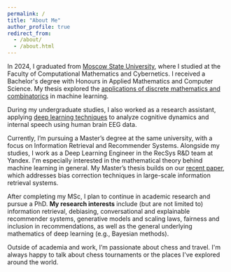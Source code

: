 ```yaml
---
permalink: /
title: "About Me"
author_profile: true
redirect_from: 
  - /about/
  - /about.html
---
```


In 2024, I graduated from [Moscow State University](https://www.topuniversities.com/universities/lomonosov-moscow-state-university), where I studied at the Faculty of Computational Mathematics and Cybernetics. I received a Bachelor's degree with Honours in Applied Mathematics and Computer Science. My thesis explored the [applications of discrete mathematics and combinatorics](https://github.com/neuralsrg/LAD) in machine learning.

During my undergraduate studies, I also worked as a research assistant, applying [deep learning techniques](https://github.com/neuralsrg/EEG/tree/main) to analyze cognitive dynamics and internal speech using human brain EEG data.

Currently, I’m pursuing a Master’s degree at the same university, with a focus on Information Retrieval and Recommender Systems. Alongside my studies, I work as a Deep Learning Engineer in the RecSys R&D team at Yandex. I'm especially interested in the mathematical theory behind machine learning in general. My Master’s thesis builds on our [recent paper](https://arxiv.org/abs/2507.09331), which addresses bias correction techniques in large-scale information retrieval systems.

After completing my MSc, I plan to continue in academic research and pursue a PhD. **My research interests** include (but are not limited to) information retrieval, debiasing, conversational and explainable recommender systems, generative models and scaling laws, fairness and inclusion in recommendations, as well as the general underlying mathematics of deep learning (e.g., Bayesian methods).

Outside of academia and work, I’m passionate about chess and travel. I'm always happy to talk about chess tournaments or the places I've explored around the world.
